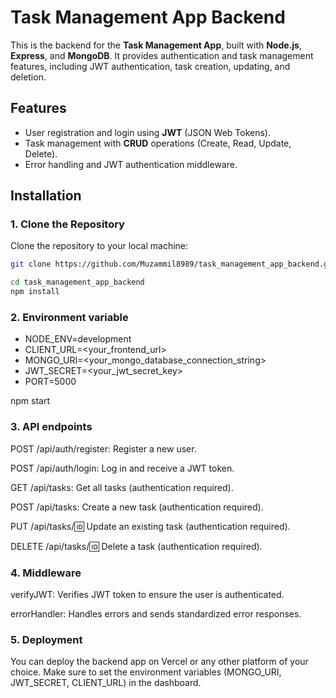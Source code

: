 # Task Management App Backend

This is the backend for the **Task Management App**, built with **Node.js**, **Express**, and **MongoDB**. It provides authentication and task management features, including JWT authentication, task creation, updating, and deletion.

## Features

- User registration and login using **JWT** (JSON Web Tokens).
- Task management with **CRUD** operations (Create, Read, Update, Delete).
- Error handling and JWT authentication middleware.

## Installation

### 1. Clone the Repository

Clone the repository to your local machine:

```bash
git clone https://github.com/Muzammil8989/task_management_app_backend.git

cd task_management_app_backend
npm install

```

### 2. Environment variable

- NODE_ENV=development
- CLIENT_URL=<your_frontend_url>
- MONGO_URI=<your_mongo_database_connection_string>
- JWT_SECRET=<your_jwt_secret_key>
- PORT=5000

npm start

### 3. API endpoints

POST /api/auth/register: Register a new user.

POST /api/auth/login: Log in and receive a JWT token.

GET /api/tasks: Get all tasks (authentication required).

POST /api/tasks: Create a new task (authentication required).

PUT /api/tasks/:id: Update an existing task (authentication required).

DELETE /api/tasks/:id: Delete a task (authentication required).

### 4. Middleware
verifyJWT: Verifies JWT token to ensure the user is authenticated.

errorHandler: Handles errors and sends standardized error responses.

### 5. Deployment
You can deploy the backend app on Vercel or any other platform of your choice. Make sure to set the environment variables (MONGO_URI, JWT_SECRET, CLIENT_URL) in the dashboard.



